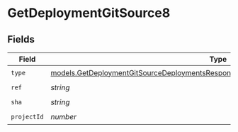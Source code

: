 # GetDeploymentGitSource8


## Fields

| Field                                                                                                                                                                              | Type                                                                                                                                                                               | Required                                                                                                                                                                           | Description                                                                                                                                                                        |
| ---------------------------------------------------------------------------------------------------------------------------------------------------------------------------------- | ---------------------------------------------------------------------------------------------------------------------------------------------------------------------------------- | ---------------------------------------------------------------------------------------------------------------------------------------------------------------------------------- | ---------------------------------------------------------------------------------------------------------------------------------------------------------------------------------- |
| `type`                                                                                                                                                                             | [models.GetDeploymentGitSourceDeploymentsResponse200ApplicationJSONResponseBody28Type](../models/getdeploymentgitsourcedeploymentsresponse200applicationjsonresponsebody28type.md) | :heavy_check_mark:                                                                                                                                                                 | N/A                                                                                                                                                                                |
| `ref`                                                                                                                                                                              | *string*                                                                                                                                                                           | :heavy_check_mark:                                                                                                                                                                 | N/A                                                                                                                                                                                |
| `sha`                                                                                                                                                                              | *string*                                                                                                                                                                           | :heavy_check_mark:                                                                                                                                                                 | N/A                                                                                                                                                                                |
| `projectId`                                                                                                                                                                        | *number*                                                                                                                                                                           | :heavy_check_mark:                                                                                                                                                                 | N/A                                                                                                                                                                                |